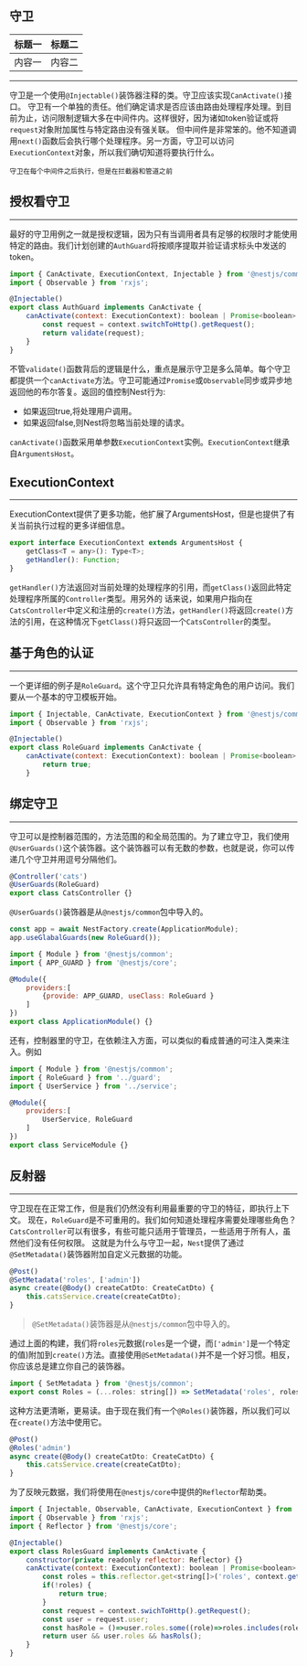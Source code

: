 ## 守卫
| 标题一 | 标题二 |
|-|-|
| 内容一 | 内容二 |
***
守卫是一个使用`@Injectable()`装饰器注释的类。守卫应该实现`CanActivate()`接口。
守卫有一个单独的责任。他们确定请求是否应该由路由处理程序处理。到目前为止，访问限制逻辑大多在中间件内。这样很好，因为诸如token验证或将`request`对象附加属性与特定路由没有强关联。
但中间件是非常笨的。他不知道调用`next()`函数后会执行哪个处理程序。另一方面，守卫可以访问`ExecutionContext`对象，所以我们确切知道将要执行什么。

`守卫在每个中间件之后执行，但是在拦截器和管道之前`

## 授权看守卫
***
最好的守卫用例之一就是授权逻辑，因为只有当调用者具有足够的权限时才能使用特定的路由。我们计划创建的`AuthGuard`将按顺序提取并验证请求标头中发送的token。

```javascript
import { CanActivate, ExecutionContext, Injectable } from '@nestjs/common';
import { Observable } from 'rxjs';

@Injectable()
export class AuthGuard implements CanActivate {
	canActivate(context: ExecutionContext): boolean | Promise<boolean> | Observable<boolean> {
		const request = context.switchToHttp().getRequest();
		return validate(request);
	}
}
```
不管`validate()`函数背后的逻辑是什么，重点是展示守卫是多么简单。每个守卫都提供一个`canActivate`方法。守卫可能通过`Promise`或`Observable`同步或异步地返回他的布尔答复。返回的值控制Nest行为:

* 如果返回true,将处理用户调用。
* 如果返回false,则Nest将忽略当前处理的请求。

`canActivate()`函数采用单参数`ExecutionContext`实例。`ExecutionContext`继承自`ArgumentsHost`。

## ExecutionContext
***
ExecutionContext提供了更多功能，他扩展了ArgumentsHost，但是也提供了有关当前执行过程的更多详细信息。

```javascript
export interface ExecutionContext extends ArgumentsHost {
	getClass<T = any>(): Type<T>;
	getHandler(): Function;
}
```
`getHandler()`方法返回对当前处理的处理程序的引用，而`getClass()`返回此特定处理程序所属的`Controller`类型。用另外的
话来说，如果用户指向在`CatsController`中定义和注册的`create()`方法，`getHandler()`将返回`create()`方法的引用，在这种情况下`getClass()`将只返回一个`CatsController`的类型。

## 基于角色的认证
***
一个更详细的例子是`RoleGuard`。这个守卫只允许具有特定角色的用户访问。我们要从一个基本的守卫模板开始。

```javascript
import { Injectable, CanActivate, ExecutionContext } from '@nestjs/common';
import { Observable } from 'rxjs';

@Injectable()
export class RoleGuard implements CanActivate {
	canActivate(context: ExecutionContext): boolean | Promise<boolean> | Observable<boolean> {
		return true;
	}
```

## 绑定守卫
***
守卫可以是控制器范围的，方法范围的和全局范围的。为了建立守卫，我们使用`@UserGuards()`这个装饰器。这个装饰器可以有无数的参数，也就是说，你可以传递几个守卫并用逗号分隔他们。

```javascript
@Controller('cats')
@UserGuards(RoleGuard)
export class CatsController {}
```

`@UserGuards()`装饰器是从`@nestjs/common`包中导入的。

```javascript
const app = await NestFactory.create(ApplicationModule);
app.useGlabalGuards(new RoleGuard());
```

```javascript
import { Module } from '@nestjs/common';
import { APP_GUARD } from '@nestjs/core';

@Module({
	providers:[
		{provide: APP_GUARD, useClass: RoleGuard }
	]
})
export class ApplicationModule() {}
```

还有，控制器里的守卫，在依赖注入方面，可以类似的看成普通的可注入类来注入。例如

```javascript
import { Module } from '@nestjs/common';
import { RoleGuard } from '../guard';
import { UserService } from '../service';

@Module({
	providers:[
		UserService, RoleGuard
	]
})
export class ServiceModule {}
```

## 反射器
***
守卫现在在正常工作，但是我们仍然没有利用最重要的守卫的特征，即执行上下文。
现在，`RoleGuard`是不可重用的。我们如何知道处理程序需要处理哪些角色？`CatsController`可以有很多，有些可能只适用于管理员，一些适用于所有人，虽然他们没有任何权限。
这就是为什么与守卫一起，`Nest`提供了通过`@SetMetadata()`装饰器附加自定义元数据的功能。

```javascript
@Post()
@SetMetadata('roles', ['admin'])
async create(@Body() createCatDto: CreateCatDto) {
	this.catsService.create(createCatDto);
}
```

> `@SetMetadata()`装饰器是从`@nestjs/common`包中导入的。

通过上面的构建，我们将`roles`元数据(`roles`是一个键，而`['admin']`是一个特定的值)附加到`create()`方法。直接使用`@SetMetadata()`并不是一个好习惯。相反，你应该总是建立你自己的装饰器。

```javascript
import { SetMetadata } from '@nestjs/common';
export const Roles = (...roles: string[]) => SetMetadata('roles', roles);
```
这种方法更清晰，更易读。由于现在我们有一个`@Roles()`装饰器，所以我们可以在`create()`方法中使用它。

```javascript
@Post()
@Roles('admin')
async create(@Body() createCatDto: CreateCatDto) {
	this.catsService.create(createCatDto);
}
```
为了反映元数据，我们将使用在`@nestjs/core`中提供的`Reflector`帮助类。

```javascript
import { Injectable, Observable, CanActivate, ExecutionContext } from '@nestjs/common';
import { Observable } from 'rxjs';
import { Reflector } from '@nestjs/core';

@Injectable()
export class RolesGuard implements CanActivate {
	constructor(private readonly reflector: Reflector) {}
	canActivate(context: ExecutionContext): boolean | Promise<boolean> | Observable<boolean> {
		const roles = this.reflector.get<string[]>('roles', context.getHandler());
		if(!roles) {
			return true;
		}
		const request = context.swichToHttp().getRequest();
		const user = request.user;
		const hasRole = ()=>user.roles.some((role)=>roles.includes(role));
		return user && user.roles && hasRols();
	}
}
```
